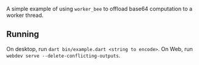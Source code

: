 A simple example of using `worker_bee` to offload base64 computation to a worker thread.

## Running

On desktop, run `dart bin/example.dart <string to encode>`. On Web, run `webdev serve --delete-conflicting-outputs`.
